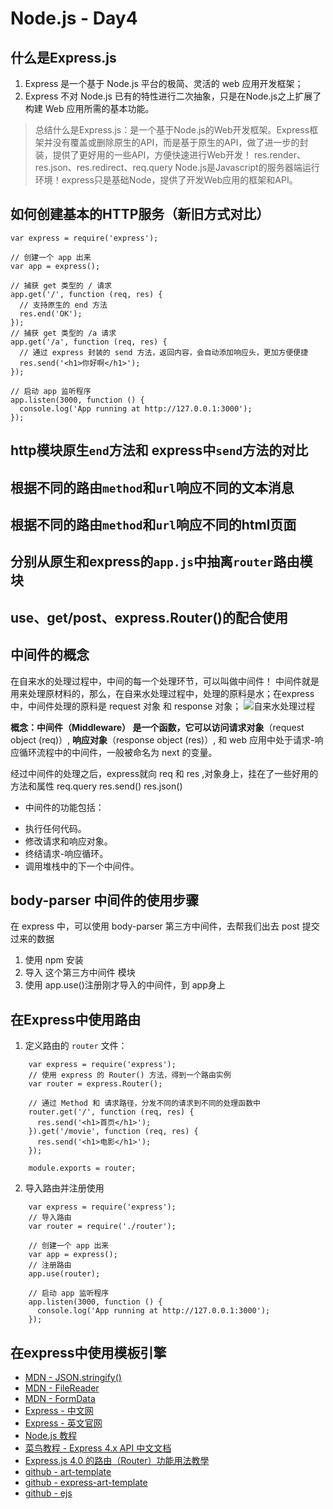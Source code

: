# Node.js - Day4

## 什么是Express.js
1. Express 是一个基于 Node.js 平台的极简、灵活的 web 应用开发框架；
2. Express 不对 Node.js 已有的特性进行二次抽象，只是在Node.js之上扩展了构建 Web 应用所需的基本功能。

> 总结什么是Express.js：是一个基于Node.js的Web开发框架。Express框架并没有覆盖或删除原生的API，而是基于原生的API，做了进一步的封装，提供了更好用的一些API，方便快速进行Web开发！
> res.render、res.json、res.redirect、req.query
> Node.js是Javascript的服务器端运行环境！express只是基础Node，提供了开发Web应用的框架和API。

## 如何创建基本的HTTP服务（新旧方式对比）
```
var express = require('express');

// 创建一个 app 出来
var app = express();

// 捕获 get 类型的 / 请求
app.get('/', function (req, res) {
  // 支持原生的 end 方法
  res.end('OK');
});
// 捕获 get 类型的 /a 请求
app.get('/a', function (req, res) {
  // 通过 express 封装的 send 方法，返回内容，会自动添加响应头，更加方便便捷
  res.send('<h1>你好啊</h1>');
});

// 启动 app 监听程序
app.listen(3000, function () {
  console.log('App running at http://127.0.0.1:3000');
});
```

## http模块原生`end`方法和 express中`send`方法的对比

## 根据不同的路由`method`和`url`响应不同的文本消息

## 根据不同的路由`method`和`url`响应不同的html页面

## 分别从原生和express的`app.js`中抽离`router`路由模块

## use、get/post、express.Router()的配合使用

## 中间件的概念
在自来水的处理过程中，中间的每一个处理环节，可以叫做中间件！
中间件就是用来处理原材料的，那么，在自来水处理过程中，处理的原料是水；在express中，中间件处理的原料是 request 对象 和 response 对象；
![自来水处理过程](images/自来水处理过程.jpg)

**概念：**中间件（Middleware） **是一个函数**，它可以访问**请求对象**（request object (req)）, **响应对象**（response object (res)）, 和 web 应用中处于请求-响应循环流程中的中间件，一般被命名为 next 的变量。

经过中间件的处理之后，express就向 req 和 res ,对象身上，挂在了一些好用的方法和属性
req.query
res.send()
res.json()

+ 中间件的功能包括：
 - 执行任何代码。
 - 修改请求和响应对象。
 - 终结请求-响应循环。
 - 调用堆栈中的下一个中间件。

## body-parser 中间件的使用步骤
在 express 中，可以使用 body-parser 第三方中间件，去帮我们出去 post 提交过来的数据
1. 使用 npm 安装
2. 导入 这个第三方中间件 模块
3. 使用 app.use()注册刚才导入的中间件，到 app身上


## 在Express中使用路由
1. 定义路由的 `router` 文件：
```
    var express = require('express');
    // 使用 express 的 Router() 方法，得到一个路由实例
    var router = express.Router();

    // 通过 Method 和 请求路径，分发不同的请求到不同的处理函数中
    router.get('/', function (req, res) {
      res.send('<h1>首页</h1>');
    }).get('/movie', function (req, res) {
      res.send('<h1>电影</h1>');
    });

    module.exports = router;
```
2. 导入路由并注册使用
```
    var express = require('express');
    // 导入路由
    var router = require('./router');

    // 创建一个 app 出来
    var app = express();
    // 注册路由
    app.use(router);

    // 启动 app 监听程序
    app.listen(3000, function () {
      console.log('App running at http://127.0.0.1:3000');
    });
```

## 在express中使用模板引擎
+ [MDN - JSON.stringify()](https://developer.mozilla.org/zh-CN/docs/Web/JavaScript/Reference/Global_Objects/JSON/stringify)
+ [MDN - FileReader](https://developer.mozilla.org/zh-CN/docs/Web/API/FileReader)
+ [MDN - FormData](https://developer.mozilla.org/zh-CN/docs/Web/API/FormData)
+ [Express - 中文网](http://www.expressjs.com.cn/)
+ [Express - 英文官网](http://expressjs.com/)
+ [Node.js 教程](http://www.runoob.com/nodejs/nodejs-tutorial.html)
+ [菜鸟教程 - Express 4.x API 中文文档](https://www.runoob.com/w3cnote/express-4-x-api.html)
+ [Express.js 4.0 的路由（Router）功能用法教學](https://blog.gtwang.org/programming/learn-to-use-the-new-router-in-expressjs-4/)
+ [github - art-template](https://github.com/aui/art-template)
+ [github - express-art-template](https://github.com/aui/express-art-template)
+ [github - ejs](https://github.com/mde/ejs)